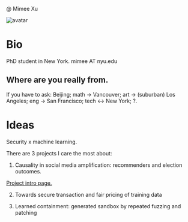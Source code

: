 @ Mimee Xu

![avatar](https://avatars3.githubusercontent.com/u/1208951)

# Bio
PhD student in New York. mimee AT nyu.edu

## Where are you really from.
If you have to ask:
Beijing; math -> Vancouver; art -> (suburban) Los Angeles; eng -> San Francisco; tech <-> New York; ?.

# Ideas
Security x machine learning.

There are 3 projects I care the most about:

1. Causality in social media amplification: recommenders and election outcomes.

[Project intro page.](causal-influence-platform-propagation)

2. Towards secure transaction and fair pricing of training data

3. Learned containment: generated sandbox by repeated fuzzing and patching
